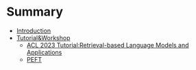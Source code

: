 # Summary

* [Introduction](README.md)
* [Tutorial&Workshop](Tutorial&Workshop/README.md)
	* [ACL 2023 Tutorial:Retrieval-based Language Models and Applications](Tutorial&Workshop/acl2023-retrieval-lm.md)
    * [PEFT](Tutorial&Workshop/real_PEFT.md)